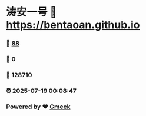 # 涛安一号 :link: https://bentaoan.github.io 
### :page_facing_up: [88](https://bentaoan.github.io/tag.html) 
### :speech_balloon: 0 
### :hibiscus: 128710 
### :alarm_clock: 2025-07-19 00:08:47 
### Powered by :heart: [Gmeek](https://github.com/Meekdai/Gmeek)
